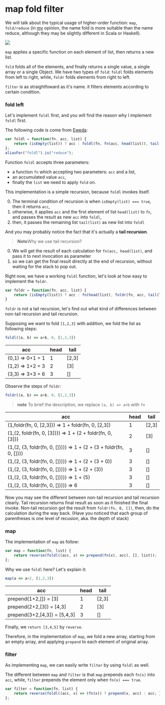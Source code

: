 # map fold filter

We will talk about the typical usage of higher-order function: `map`, `fold/reduce` (in [my](https://github.com/jcouyang) opinion, the name fold is more suitable than the name reduce, although they may be slightly different in Scala or Haskell).

![](http://www.backpacker.com/2007/images/september2010/mapfolding_200x170.png)

`map` applies a specific function on each element of list, then returns a new list.

`fold` folds all of the elements, and finally returns a single value, a single array or a single Object. We have two types of `fold`: `foldl` folds elements from left to right, while, `foldr` folds elements from right to left.

`filter` is as straightfoward as it's name. it filters elements according to certain condition.

### fold left
Let's implement `foldl` first, and you will find the reason why I implement `foldl` first.

The following code is come from [Eweda](https://rawgit.com/CrossEye/eweda/master/docs/eweda.html):
```js
var foldl = function(fn, acc, list) {
    return (isEmpty(list)) ? acc : foldl(fn, fn(acc, head(list)), tail(list));
};
aliasFor("foldl").is("reduce");
```

Function `foldl` accepts three parameters:

* a function `fn` which accepting two parameters: `acc` and a list,
* an accumulated value `acc`,
* finally the `list` we need to apply `fold` on.

This implementation is a simple recursion, because `foldl` invokes itself.

0. The terminal condition of recursion is when `isEmpty(list) === true`, then it returns `acc`,
0. otherwise, it applies `acc` and the first element of list `head(list)` to `fn`, and passes the result as new `acc` into `foldl`,
0. then, it passes the remaining list `tail(list)` as new list into `foldl`


And you may probably notice the fact that it's actually a **tail recursion**.

> **Note**Why we use tail recursion?

0. We will get the result of each calculation for `fn(acc, head(list)`, and pass it to next invocation as parameter
0. so we can get the final result directly at the end of recursion, without waiting for the stack to pop out.

Right now, we have a working `foldl` function, let's look at how easy to implement the `foldr`.
```js
var foldr = function(fn, acc, list) {
    return (isEmpty(list)) ? acc : fn(head(list), foldr(fn, acc, tail(list)));
}
```

`foldr` is not a tail recursion, let's find out what kind of differences between non-tail recursion and tail recursion.

Supposing we want to fold `[1,2,3]` with addition, we fold the list as following steps:
```js
foldl((a, b) => a+b, 0, [1,2,3])
```
| acc |head| tail |
| -- | --| -- |
| (0,1) => 0+1 = 1 | 1| [2,3] |
| (1,2) => 1+2 = 3 | 2| [3] |
| (3,3) => 3+3 = 6 | 3| [] |

Observe the steps of `foldr`:
```js
foldr((a, b) => a+b, 0, [1,2,3])
```
> **note** To brief the description, we replace `(a, b) => a+b` with `fn`

| acc |head| tail |
| -- | --| -- |
| (1,foldr(fn, 0, [2,3])) => 1 + foldr(fn, 0, [2,3])| 1| [2,3] |
| (1,(2, foldr(fn, 0, [3]))) => 1 + (2 + foldr(fn, 0, [3]))| 2| [3] |
| (1,(2, (3, foldr(fn, 0, [])))) => 1 + (2 + (3 + foldr(fn, 0, [])))| 3| [] |
| (1,(2, (3, foldr(fn, 0, [])))) => 1 + (2 + (3 + 0))| 3| [] |
| (1,(2, (3, foldr(fn, 0, [])))) => 1 + (2 + (3))| 3| [] |
| (1,(2, (3, foldr(fn, 0, [])))) => 1 + (5)| 3| [] |
| (1,(2, (3, foldr(fn, 0, [])))) => 6| 3| [] |

Now you may see the different between non-tail recursion and tail recursion clearly. Tail recursion returns final result as soon as it finished the final invoke. Non-tail recursion got the result from `foldr(fn, 0, [])`, then, do the calculation during the way back. (Have you noticed that each group of parentheses is one level of recusion, aka. the depth of stack)

### map
The implementation of `map` as follow:
```js
var map = function(fn, list) {
    return reverse(foldl((acc, x) => prepend(fn(x), acc), [], list));
};
```

Why we use `foldl` here? Let's explain it:
```js
map(a => a+2, [1,2,3])
```
| acc |head|tail |
| -- | --| -- |
| prepend(1+2,[]) = [3] | 1| [2,3] |
| prepend(2+2,[3]) = [4,3] | 2| [3] |
| prepend(3+2,[4,3]) = [5,4,3] | 3| [] |

Finally, we `return [3,4,5]` by `reverse`.

Therefore, in the implementation of `map`, we fold a new array, starting from an empty array, and applying `prepend` to each element of original array.

### filter
As implementing `map`, we can easily write `filter` by using `foldl` as well.

The different between `map` and `filter` is that `map` prepends each `fn(x)` into `acc`, while, `filter` prepends the element only when `fn(x) === true`.

```js
var filter = function(fn, list) {
    return reverse(foldl((acc, x) => (fn(x)) ? prepend(x, acc) : acc; }, EMPTY, list));
};
```
